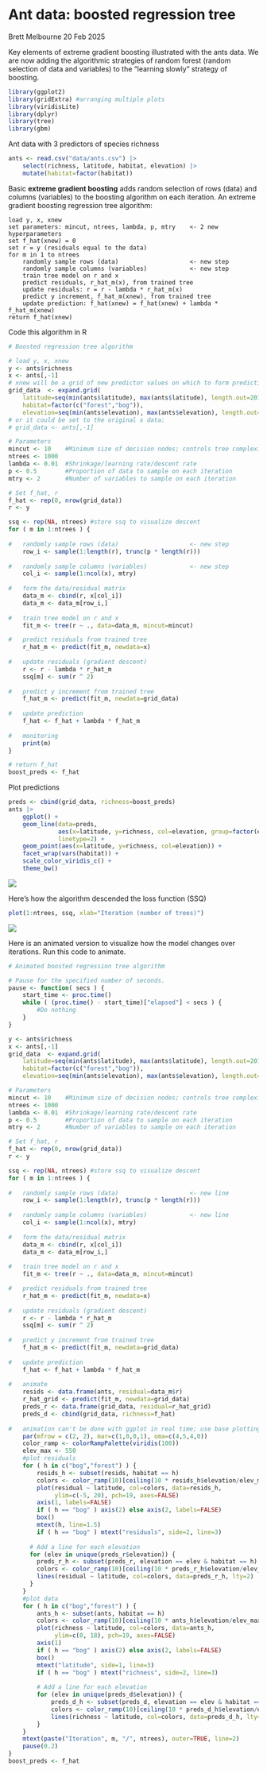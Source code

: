 Ant data: boosted regression tree
================
Brett Melbourne
20 Feb 2025

Key elements of extreme gradient boosting illustrated with the ants
data. We are now adding the algorithmic strategies of random forest
(random selection of data and variables) to the “learning slowly”
strategy of boosting.

``` r
library(ggplot2)
library(gridExtra) #arranging multiple plots
library(viridisLite)
library(dplyr)
library(tree)
library(gbm)
```

Ant data with 3 predictors of species richness

``` r
ants <- read.csv("data/ants.csv") |> 
    select(richness, latitude, habitat, elevation) |> 
    mutate(habitat=factor(habitat))
```

Basic **extreme gradient boosting** adds random selection of rows (data)
and columns (variables) to the boosting algorithm on each iteration. An
extreme gradient boosting regression tree algorithm:

    load y, x, xnew
    set parameters: mincut, ntrees, lambda, p, mtry    <- 2 new hyperparameters
    set f_hat(xnew) = 0
    set r = y (residuals equal to the data)
    for m in 1 to ntrees
        randomly sample rows (data)                    <- new step
        randomly sample columns (variables)            <- new step
        train tree model on r and x
        predict residuals, r_hat_m(x), from trained tree  
        update residuals: r = r - lambda * r_hat_m(x)
        predict y increment, f_hat_m(xnew), from trained tree
        update prediction: f_hat(xnew) = f_hat(xnew) + lambda * f_hat_m(xnew)
    return f_hat(xnew)

Code this algorithm in R

``` r
# Boosted regression tree algorithm

# load y, x, xnew
y <- ants$richness
x <- ants[,-1]
# xnew will be a grid of new predictor values on which to form predictions:
grid_data  <- expand.grid(
    latitude=seq(min(ants$latitude), max(ants$latitude), length.out=201),
    habitat=factor(c("forest","bog")),
    elevation=seq(min(ants$elevation), max(ants$elevation), length.out=10))
# or it could be set to the original x data:
# grid_data <- ants[,-1]

# Parameters
mincut <- 10    #Minimum size of decision nodes; controls tree complexity
ntrees <- 1000
lambda <- 0.01  #Shrinkage/learning rate/descent rate
p <- 0.5        #Proportion of data to sample on each iteration
mtry <- 2       #Number of variables to sample on each iteration

# Set f_hat, r
f_hat <- rep(0, nrow(grid_data))
r <- y

ssq <- rep(NA, ntrees) #store ssq to visualize descent
for ( m in 1:ntrees ) {
    
#   randomly sample rows (data)                    <- new step
    row_i <- sample(1:length(r), trunc(p * length(r))) 
        
#   randomly sample columns (variables)            <- new step
    col_i <- sample(1:ncol(x), mtry)
    
#   form the data/residual matrix    
    data_m <- cbind(r, x[col_i])
    data_m <- data_m[row_i,]
    
#   train tree model on r and x
    fit_m <- tree(r ~ ., data=data_m, mincut=mincut)

#   predict residuals from trained tree
    r_hat_m <- predict(fit_m, newdata=x)
    
#   update residuals (gradient descent)
    r <- r - lambda * r_hat_m
    ssq[m] <- sum(r ^ 2)
    
#   predict y increment from trained tree
    f_hat_m <- predict(fit_m, newdata=grid_data)
    
#   update prediction
    f_hat <- f_hat + lambda * f_hat_m
    
#   monitoring
    print(m)
}

# return f_hat
boost_preds <- f_hat
```

Plot predictions

``` r
preds <- cbind(grid_data, richness=boost_preds)
ants |>
    ggplot() +
    geom_line(data=preds, 
              aes(x=latitude, y=richness, col=elevation, group=factor(elevation)),
              linetype=2) +
    geom_point(aes(x=latitude, y=richness, col=elevation)) +
    facet_wrap(vars(habitat)) +
    scale_color_viridis_c() +
    theme_bw()
```

![](06_7_ants_extreme_gradient_boost_files/figure-gfm/unnamed-chunk-4-1.png)<!-- -->

Here’s how the algorithm descended the loss function (SSQ)

``` r
plot(1:ntrees, ssq, xlab="Iteration (number of trees)")
```

![](06_7_ants_extreme_gradient_boost_files/figure-gfm/unnamed-chunk-5-1.png)<!-- -->

Here is an animated version to visualize how the model changes over
iterations. Run this code to animate.

``` r
# Animated boosted regression tree algorithm

# Pause for the specified number of seconds.
pause <- function( secs ) {
    start_time <- proc.time()
    while ( (proc.time() - start_time)["elapsed"] < secs ) {
        #Do nothing
    }
}

y <- ants$richness
x <- ants[,-1]
grid_data  <- expand.grid(
    latitude=seq(min(ants$latitude), max(ants$latitude), length.out=201),
    habitat=factor(c("forest","bog")),
    elevation=seq(min(ants$elevation), max(ants$elevation), length.out=10))

# Parameters
mincut <- 10    #Minimum size of decision nodes; controls tree complexity
ntrees <- 1000
lambda <- 0.01  #Shrinkage/learning rate/descent rate
p <- 0.5        #Proportion of data to sample on each iteration
mtry <- 2       #Number of variables to sample on each iteration

# Set f_hat, r
f_hat <- rep(0, nrow(grid_data))
r <- y

ssq <- rep(NA, ntrees) #store ssq to visualize descent
for ( m in 1:ntrees ) {
    
#   randomly sample rows (data)                    <- new line
    row_i <- sample(1:length(r), trunc(p * length(r))) 
        
#   randomly sample columns (variables)            <- new line
    col_i <- sample(1:ncol(x), mtry)
    
#   form the data/residual matrix    
    data_m <- cbind(r, x[col_i])
    data_m <- data_m[row_i,]
    
#   train tree model on r and x
    fit_m <- tree(r ~ ., data=data_m, mincut=mincut)

#   predict residuals from trained tree
    r_hat_m <- predict(fit_m, newdata=x)
    
#   update residuals (gradient descent)
    r <- r - lambda * r_hat_m
    ssq[m] <- sum(r ^ 2)
    
#   predict y increment from trained tree
    f_hat_m <- predict(fit_m, newdata=grid_data)
    
#   update prediction
    f_hat <- f_hat + lambda * f_hat_m
    
#   animate
    resids <- data.frame(ants, residual=data_m$r)
    r_hat_grid <- predict(fit_m, newdata=grid_data)
    preds_r <- data.frame(grid_data, residual=r_hat_grid)
    preds_d <- cbind(grid_data, richness=f_hat)
    
#   animation can't be done with ggplot in real time; use base plotting.
    par(mfrow = c(2, 2), mar=c(1,0,0,1), oma=c(4,5,4,0))
    color_ramp <- colorRampPalette(viridis(100))
    elev_max <- 550
    #plot residuals
    for ( h in c("bog","forest") ) {
        resids_h <- subset(resids, habitat == h)
        colors <- color_ramp(10)[ceiling(10 * resids_h$elevation/elev_max)]
        plot(residual ~ latitude, col=colors, data=resids_h,
             ylim=c(-5, 20), pch=19, axes=FALSE)
        axis(1, labels=FALSE)
        if ( h == "bog" ) axis(2) else axis(2, labels=FALSE)
        box()
        mtext(h, line=1.5)
        if ( h == "bog" ) mtext("residuals", side=2, line=3)
        
      # Add a line for each elevation
      for (elev in unique(preds_r$elevation)) {
        preds_r_h <- subset(preds_r, elevation == elev & habitat == h)
        colors <- color_ramp(10)[ceiling(10 * preds_r_h$elevation/elev_max)]
        lines(residual ~ latitude, col=colors, data=preds_r_h, lty=2)
      }
    }
    #plot data
    for ( h in c("bog","forest") ) {
        ants_h <- subset(ants, habitat == h)
        colors <- color_ramp(10)[ceiling(10 * ants_h$elevation/elev_max)]
        plot(richness ~ latitude, col=colors, data=ants_h,
             ylim=c(0, 18), pch=19, axes=FALSE)
        axis(1)
        if ( h == "bog" ) axis(2) else axis(2, labels=FALSE)
        box()
        mtext("latitude", side=1, line=3)
        if ( h == "bog" ) mtext("richness", side=2, line=3)
        
        # Add a line for each elevation
        for (elev in unique(preds_d$elevation)) {
            preds_d_h <- subset(preds_d, elevation == elev & habitat == h)
            colors <- color_ramp(10)[ceiling(10 * preds_d_h$elevation/elev_max)]
            lines(richness ~ latitude, col=colors, data=preds_d_h, lty=2)
        }
    }
    mtext(paste("Iteration", m, "/", ntrees), outer=TRUE, line=2)
    pause(0.2)
}
boost_preds <- f_hat
```
